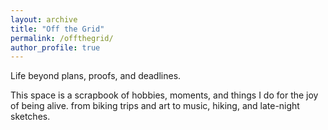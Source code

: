 ```yaml
---
layout: archive
title: "Off the Grid"
permalink: /offthegrid/
author_profile: true
---
```


Life beyond plans, proofs, and deadlines.

This space is a scrapbook of hobbies, moments, and things I do for the joy of being alive. from biking trips and art to music, hiking, and late-night sketches.


<!-- Add journal-like entries, photo thumbnails, or sections -->

